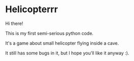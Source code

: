 # Helicopterrr

Hi there!

This is my first semi-serious python code.

It's a game about small helicopter flying inside a cave.

It still has some bugs in it, but I hope you'll like it anyway :).
